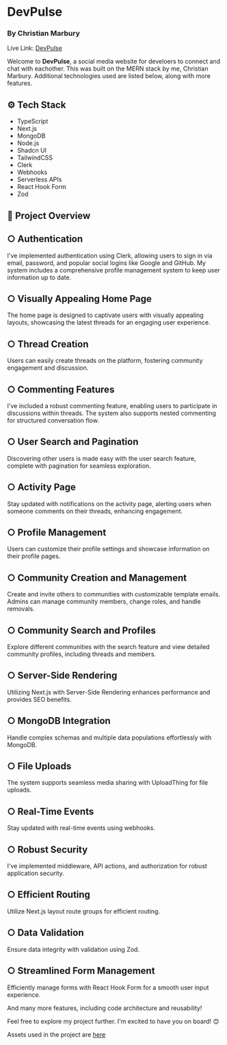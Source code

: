 # DevPulse
### By Christian Marbury
Live Link:
[DevPulse](https://devpulse-app-vdcy.vercel.app/)

Welcome to **DevPulse**, a social media website for develoers to connect and chat with eachother. This was built on the MERN stack by me, Christian Marbury. Additional technologies used are listed below, along with more features. 


## <a name="tech-stack">⚙️ Tech Stack</a>

- TypeScript
- Next.js
- MongoDB
- Node.js
- Shadcn UI
- TailwindCSS
- Clerk
- Webhooks
- Serverless APIs
- React Hook Form
- Zod



## <a name="features">🔋 Project Overview</a>

## ○ Authentication
I've implemented authentication using Clerk, allowing users to sign in via email, password, and popular social logins like Google and GitHub. My system includes a comprehensive profile management system to keep user information up to date.

## ○ Visually Appealing Home Page
The home page is designed to captivate users with visually appealing layouts, showcasing the latest threads for an engaging user experience.

## ○ Thread Creation
Users can easily create threads on the platform, fostering community engagement and discussion.

## ○ Commenting Features
I've included a robust commenting feature, enabling users to participate in discussions within threads. The system also supports nested commenting for structured conversation flow.

## ○ User Search and Pagination
Discovering other users is made easy with the user search feature, complete with pagination for seamless exploration.

## ○ Activity Page
Stay updated with notifications on the activity page, alerting users when someone comments on their threads, enhancing engagement.

## ○ Profile Management
Users can customize their profile settings and showcase information on their profile pages.

## ○ Community Creation and Management
Create and invite others to communities with customizable template emails. Admins can manage community members, change roles, and handle removals.

## ○ Community Search and Profiles
Explore different communities with the search feature and view detailed community profiles, including threads and members.

## ○ Server-Side Rendering
Utilizing Next.js with Server-Side Rendering enhances performance and provides SEO benefits.

## ○ MongoDB Integration
Handle complex schemas and multiple data populations effortlessly with MongoDB.

## ○ File Uploads
The system supports seamless media sharing with UploadThing for file uploads.

## ○ Real-Time Events
Stay updated with real-time events using webhooks.

## ○ Robust Security
I've implemented middleware, API actions, and authorization for robust application security.

## ○ Efficient Routing
Utilize Next.js layout route groups for efficient routing.

## ○ Data Validation
Ensure data integrity with validation using Zod.

## ○ Streamlined Form Management
Efficiently manage forms with React Hook Form for a smooth user input experience.

And many more features, including code architecture and reusability!

Feel free to explore my project further. I'm excited to have you on board! 😊



Assets used in the project are [here](https://drive.google.com/file/d/1lg7MMKgXwFabymHi1qxRYMxWVXiZPM9l/view)


